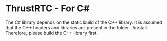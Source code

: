 # ThrustRTC - For C\#

The C\# library depends on the static build of the C++ library.
It is assumed that the C++ headers and libraries are present in the folder ../install.
Therefore, please build the C++ library first.

